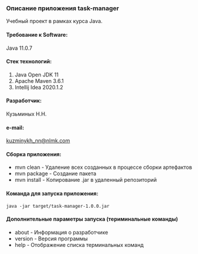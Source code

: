 ### Описание приложения task-manager
Учебный проект в рамках курса Java.

#### Требование к Software: 
Java 11.0.7 

#### Стек технологий:
1. Java Open JDK 11
2. Apache Maven 3.6.1
3. Intellij Idea 2020.1.2

#### Разработчик: 
 Кузьминых Н.Н.
 
#### e-mail: 
 kuzminykh_nn@nlmk.com

#### Сборка приложения: 
- mvn clean - Удаление всех созданных в процессе сборки артефактов
- mvn package - Создание пакета
- mvn install - Копирование .jar в удаленный репозиторий

#### Команда для запуска приложения: 
``` java -jar target/task-manager-1.0.0.jar ```

#### Дополнительные параметры запуска (териминальные команды)
 * about - Информация о разработчике
 * version - Версия программы
 * help - Отображение списка терминальных команд
 